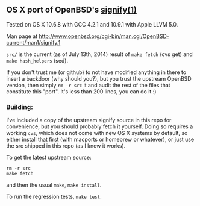 ## OS X port of OpenBSD's [signify(1)](http://www.openbsd.org/cgi-bin/man.cgi/OpenBSD-current/man1/signify.1)

Tested on OS X 10.6.8 with GCC 4.2.1 and 10.9.1 with Apple LLVM 5.0.

Man page at http://www.openbsd.org/cgi-bin/man.cgi/OpenBSD-current/man1/signify.1

`src/` is the current (as of July 13th, 2014) result of `make fetch` (cvs get) and `make hash_helpers` (sed).

If you don't trust me (or github) to not have modified anything in there to
insert a backdoor (why should you?), but you trust the upstream OpenBSD version,
then simply `rm -r src` it and audit the rest of the files that constitute
this "port". It's less than 200 lines, you can do it :)

### Building:

I've included a copy of the upstream signify source in this repo for
convenience, but you should probably fetch it yourself. Doing so requires a
working `cvs`, which does not come with new OS X systems by default, so
either install that first (with macports or homebrew or whatever), or just
use the src shipped in this repo (as I know it works).

To get the latest upstream source:
```
rm -r src
make fetch
```

and then the usual `make`, `make install`.

To run the regression tests, `make test`.
